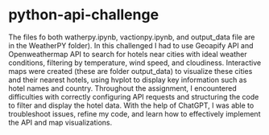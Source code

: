 # python-api-challenge
The files fo both watherpy.ipynb, vactionpy.ipynb, and output_data file are in the WeatherPY folder). In this challenged I had to use Geoapify API and Openweathermap API to search for hotels near cities with ideal weather conditions, filtering by temperature, wind speed, and cloudiness. Interactive maps were created (these are folder output_data) to visualize these cities and their nearest hotels, using hvplot to display key information such as hotel names and country. Throughout the assignment, I encountered difficulties with correctly configuring API requests and structuring the code to filter and display the hotel data. With the help of ChatGPT, I was able to troubleshoot issues, refine my code, and learn how to effectively implement the API and map visualizations.
